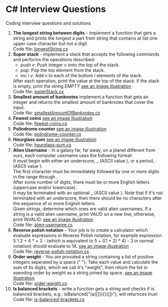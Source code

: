 # C# Interview Questions
Coding interview questions and solutions

<ol>
  <li>
    <b>The longest string between digits</b> - implement a function that gets a string and prints the longest a part from string that contains at list one upper case character but not a digit<br />
    Code file: <a href="https://github.com/shlomisderot/interview-questions/blob/master/longestString.cs">longestString.cs</a>
  </li>
  
  <li>
    <b>Super stack</b> - implement a stack that accepts the following commands and performs the operations described:<br />
    <ul>
      <li><i>push v</i>: Push integer <i>v</i> onto the top of the stack.</li>
      <li><i>pop</i>: Pop the top element from the stack.</li>
      <li><i>inc i v</i>: Add <i>v</i> to each of the bottom <i>i</i> elements of the stack.</li>
    </ul>
    After each operation, print the value at the top of the stack. if the stack is empty, print the string <i>EMPTY</i> <a href="https://github.com/shlomisderot/interview-questions/blob/master/super-stack.JPG">see an image illustration</a><br />
    Code file: <a href="https://github.com/shlomisderot/interview-questions/blob/master/superStack.cs">superStack.cs</a>
  </li>
  <li>
    <b>Smallest amount of banknotes</b> implement a function that gets an integer and returns the smallest amount of banknotes that cover the input.<br />
  Code file: <a href="https://github.com/shlomisderot/interview-questions/blob/master/smallestAmountOfBanknotes.cs">smallestAmountOfBanknotes.cs</a>
  </li>
  
  <li>
    <b>Fewest coins</b> <a href="https://github.com/shlomisderot/interview-questions/blob/master/fewest-coins.JPG">see an image illustration</a><br />
    Code file: <a href="https://github.com/shlomisderot/interview-questions/blob/master/FewestCoins.cs">fewest-coins.cs</a>
  </li>
  
  <li>
  <b>Polindrome counter</b> <a href="https://github.com/shlomisderot/interview-questions/blob/master/polindrome-counter.JPG">see an image illustration</a><br />
    Code file: <a href="https://github.com/shlomisderot/interview-questions/blob/master/polindrome-counter.cs">polindrome-counter.cs</a>
  </li>
  
  <li>
  <b>Hourglass sum</b> <a href="https://github.com/shlomisderot/interview-questions/blob/master/hourglass-sum.jpg">see an image illustration</a><br />
    Code file: <a href="https://github.com/shlomisderot/interview-questions/blob/master/hourglass-sum.cs">hourglass-sum.cs</a>
  </li>
  
  <li>
  <b>Alien Username</b> - In a galaxy far, far away, on a planet different from ours, each computer username uses the following format:<br />
  It must begin with either an underscore, _ (ASCII value ), or a period, . (ASCII value ).<br />
  The first character must be immediately followed by one or more digits in the range  through .<br />
  After some number of digits, there must be  or more English letters (uppercase and/or lowercase).<br />
  It may be terminated with an optional _ (ASCII value ). Note that if it's not terminated with an underscore, then there should be no characters after the sequence of  or more English letters.<br />
  Given  strings, determine which ones are valid alien usernames. If a string is a valid alien username, print VALID on a new line; otherwise, print INVALID. <a href="https://github.com/shlomisderot/interview-questions/blob/master/alien-username.png">see an image illustration</a><br />
    Code file: <a href="https://github.com/shlomisderot/interview-questions/blob/master/alien-username.cs">alien-username.cs</a>
  </li>
  
  <li>
  <b>Reverse polish notation</b> - Your job is to create a calculator which evaluate expressions in Reverse Polish notation, for example expression 5 1 2 + 4 * + 3 - (which is equivalent to 5 + ((1 + 2) * 4) - 3 in normal notation) should evaluate to 14. <a href="https://github.com/shlomisderot/interview-questions/blob/master/reverse-polish-notation.png">see an image illustration</a><br />
  Code file: <a href="https://github.com/shlomisderot/interview-questions/blob/master/reverse-polish-notation.cs">reverse-polish-notation.cs</a>
  </li>
  
  <li>
  <b>Order weight</b> - You are provided a string containing a list of positive integers seperated by a space (" "). Take each value and calculate the sum of its digits, which we call it's "weight", then return the list in asending order by weight as a string joined by space. <a href="https://github.com/shlomisderot/interview-questions/blob/master/order-weight.png">see an image illustration</a><br />
  Code file: <a href="https://github.com/shlomisderot/interview-questions/blob/master/order-weight.cs">order-weight.cs</a>
  </li>

  <li>
    <b>Is balanced brackets</b> - write a function gets a string and checks if is balanced brackets, e.g.: isBalanced("(a{[]}){}([])"); will returnces true!<br />
    Code file: <a href="is-balanced-brackets.cs">is-balanced-brackets.cs</a>
  </li>
</ol>
